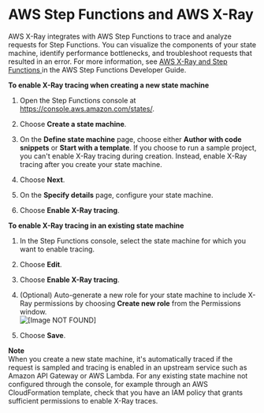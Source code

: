 # AWS Step Functions and AWS X\-Ray<a name="xray-services-stepfunctions"></a>

AWS X\-Ray integrates with AWS Step Functions to trace and analyze requests for Step Functions\. You can visualize the components of your state machine, identify performance bottlenecks, and troubleshoot requests that resulted in an error\. For more information, see [AWS X\-Ray and Step Functions ](https://docs.aws.amazon.com/step-functions/latest/dg/concepts-xray-tracing.html) in the AWS Step Functions Developer Guide\.

**To enable X\-Ray tracing when creating a new state machine**

1. Open the Step Functions console at [https://console\.aws\.amazon\.com/states/](https://console.aws.amazon.com/states/)\.

1. Choose **Create a state machine**\.

1. On the **Define state machine** page, choose either **Author with code snippets** or **Start with a template**\. If you choose to run a sample project, you can't enable X\-Ray tracing during creation\. Instead, enable X\-Ray tracing after you create your state machine\.

1. Choose **Next**\.

1. On the **Specify details** page, configure your state machine\.

1. Choose **Enable X\-Ray tracing**\.

**To enable X\-Ray tracing in an existing state machine**

1. In the Step Functions console, select the state machine for which you want to enable tracing\.

1. Choose **Edit**\.

1. Choose **Enable X\-Ray tracing**\.

1. \(Optional\) Auto\-generate a new role for your state machine to include X\-Ray permissions by choosing **Create new role** from the Permissions window\.  
![\[Image NOT FOUND\]](http://docs.aws.amazon.com/xray/latest/devguide/images/stepfunctions-permissions.png)

1. Choose **Save**\.

**Note**  
When you create a new state machine, it's automatically traced if the request is sampled and tracing is enabled in an upstream service such as Amazon API Gateway or AWS Lambda\. For any existing state machine not configured through the console, for example through an AWS CloudFormation template, check that you have an IAM policy that grants sufficient permissions to enable X\-Ray traces\.